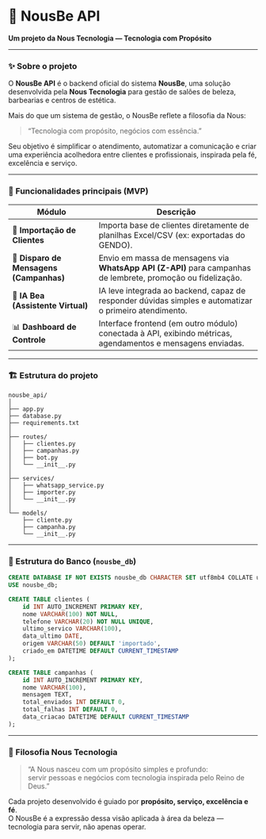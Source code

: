 # 📘 NousBe API
**Um projeto da Nous Tecnologia — Tecnologia com Propósito**

---

### ✨ Sobre o projeto

O **NousBe API** é o backend oficial do sistema **NousBe**, uma solução desenvolvida pela **Nous Tecnologia** para gestão de salões de beleza, barbearias e centros de estética.

Mais do que um sistema de gestão, o NousBe reflete a filosofia da Nous:  
> “Tecnologia com propósito, negócios com essência.”  

Seu objetivo é simplificar o atendimento, automatizar a comunicação e criar uma experiência acolhedora entre clientes e profissionais, inspirada pela fé, excelência e serviço.

---

### 🚀 Funcionalidades principais (MVP)

| Módulo | Descrição |
|--------|------------|
| 🧾 **Importação de Clientes** | Importa base de clientes diretamente de planilhas Excel/CSV (ex: exportadas do GENDO). |
| 💬 **Disparo de Mensagens (Campanhas)** | Envio em massa de mensagens via **WhatsApp API (Z-API)** para campanhas de lembrete, promoção ou fidelização. |
| 🤖 **IA Bea (Assistente Virtual)** | IA leve integrada ao backend, capaz de responder dúvidas simples e automatizar o primeiro atendimento. |
| 📊 **Dashboard de Controle** | Interface frontend (em outro módulo) conectada à API, exibindo métricas, agendamentos e mensagens enviadas. |

---

### 🏗️ Estrutura do projeto

```
nousbe_api/
│
├── app.py
├── database.py
├── requirements.txt
│
├── routes/
│   ├── clientes.py
│   ├── campanhas.py
│   ├── bot.py
│   └── __init__.py
│
├── services/
│   ├── whatsapp_service.py
│   ├── importer.py
│   └── __init__.py
│
└── models/
    ├── cliente.py
    ├── campanha.py
    └── __init__.py
```

---

### 📂 Estrutura do Banco (`nousbe_db`)

```sql
CREATE DATABASE IF NOT EXISTS nousbe_db CHARACTER SET utf8mb4 COLLATE utf8mb4_general_ci;
USE nousbe_db;

CREATE TABLE clientes (
    id INT AUTO_INCREMENT PRIMARY KEY,
    nome VARCHAR(100) NOT NULL,
    telefone VARCHAR(20) NOT NULL UNIQUE,
    ultimo_servico VARCHAR(100),
    data_ultimo DATE,
    origem VARCHAR(50) DEFAULT 'importado',
    criado_em DATETIME DEFAULT CURRENT_TIMESTAMP
);

CREATE TABLE campanhas (
    id INT AUTO_INCREMENT PRIMARY KEY,
    nome VARCHAR(100),
    mensagem TEXT,
    total_enviados INT DEFAULT 0,
    total_falhas INT DEFAULT 0,
    data_criacao DATETIME DEFAULT CURRENT_TIMESTAMP
);
```

---

### 💙 Filosofia Nous Tecnologia

> “A Nous nasceu com um propósito simples e profundo:  
> servir pessoas e negócios com tecnologia inspirada pelo Reino de Deus.”  

Cada projeto desenvolvido é guiado por **propósito, serviço, excelência e fé**.  
O NousBe é a expressão dessa visão aplicada à área da beleza —  
tecnologia para servir, não apenas operar.
